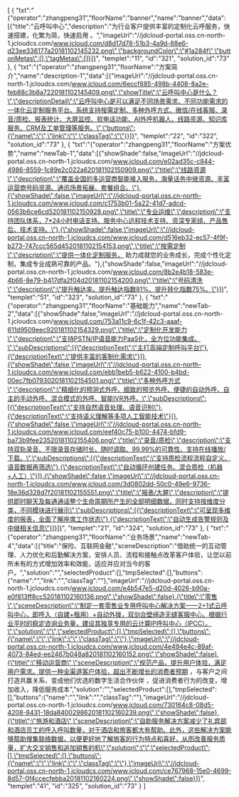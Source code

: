 [
	{
		"txt":"{\"operator\":\"zhangpeng31\",\"floorName\":\"banner\",\"name\":\"banner\",\"data\":[{\"title\":\"云呼叫中心\",\"description\":\"为行业客户提供丰富的定制化云呼服务，快速搭建，化繁为简，快速启用 。\",\"imageUrl\":\"//jdcloud-portal.oss.cn-north-1.jcloudcs.com/www.jcloud.com/d8d17d78-51b3-4a9d-88e6-d23ee336177a20181102145232.png\",\"backgroundColor\":\"#1a284f\",\"buttonMetas\":[],\"tagMetas\":[]}]}",
		"templet":"11",
		"id":"321",
		"solution_id":"73"
	},
	{
		"txt":"{\"operator\":\"zhangpeng31\",\"floorName\":\"方案简介\",\"name\":\"description-1\",\"data\":[{\"imageUrl\":\"//jdcloud-portal.oss.cn-north-1.jcloudcs.com/www.jcloud.com/6eccf885-498b-4408-8a2e-feb88c3b8a7220181102145409.png\",\"showTitle\":\"云呼叫中心是什么？\",\"descriptionDetail\":\"云呼叫中心是可以满足不同场景需求、不同功能需求的一体化云定制服务平台。系统支持按需定制、多种外呼方式、微信/在线客服、录音/质检、报表统计、大屏监控、软电话功能、AI外呼机器人、线路资源、知识库服务、CRM及工单管理等服务。\",\"buttons\":{\"name\":\"\",\"link\":\"\",\"classTag\":\"\"}}]}",
		"templet":"22",
		"id":"322",
		"solution_id":"73"
	},
	{
		"txt":"{\"operator\":\"zhangpeng31\",\"floorName\":\"方案优势\",\"name\":\"newTab-1\",\"data\":[{\"showShade\":false,\"imageUrl\":\"//jdcloud-portal.oss.cn-north-1.jcloudcs.com/www.jcloud.com/e02ad35c-c844-4986-8559-1c89e2c022a620181102150909.png\",\"title\":\"线路资源\",\"description\":\"覆盖全国的多运营商智能接入服务，海量话务中继资源、丰富运营商号码资源、通讯场景拓展、套餐组合。\"},{\"showShade\":false,\"imageUrl\":\"//jdcloud-portal.oss.cn-north-1.jcloudcs.com/www.jcloud.com/c1753b01-5a22-41d7-adcd-0563b6ce6cd520181102150928.png\",\"title\":\"专业运维\",\"description\":\"支持团队体系，7*24小时电话支持、服务中心远程技术支持、资深专家组、产品售后、技术支持。\"},{\"showShade\":false,\"imageUrl\":\"//jdcloud-portal.oss.cn-north-1.jcloudcs.com/www.jcloud.com/d516eb32-ec57-4f9f-b273-747ccc565d4520181102154153.png\",\"title\":\"按需定制\",\"description\":\"提供一体化定制服务， 助力成就您的业务成长，完成个性化定制，集成专业成熟可靠的产品。\"},{\"showShade\":false,\"imageUrl\":\"//jdcloud-portal.oss.cn-north-1.jcloudcs.com/www.jcloud.com/8b2e4b18-583e-4b66-8e79-b417dfa2f04d20181102154200.png\",\"title\":\"号码清洗\",\"description\":\"提升触达率。提升触达指数81%、提升转化指数75%。\"}]}",
		"templet":"51",
		"id":"323",
		"solution_id":"73"
	},
	{
		"txt":"{\"operator\":\"zhangpeng31\",\"floorName\":\"基础能力\",\"name\":\"newTab-2\",\"data\":[{\"showShade\":false,\"imageUrl\":\"//jdcloud-portal.oss.cn-north-1.jcloudcs.com/www.jcloud.com/753a11c9-6c1f-42c3-aaaf-611d9509eec920181102154329.png\",\"title\":\"定制化开发能力\",\"description\":\"支持PSTN/IP语音能力PaaS化，全方位功能集成。\",\"subDescriptions\":[{\"descriptionText\":\"主打高端定制呼叫平台\"},{\"descriptionText\":\"提供丰富的客制化需求\"}]},{\"showShade\":false,\"imageUrl\":\"//jdcloud-portal.oss.cn-north-1.jcloudcs.com/www.jcloud.com/ebb1beb5-b622-4100-b4bd-00ec7fb0793020181102154501.png\",\"title\":\"多种外呼方式\",\"description\":\"精细化的预测式外呼、细致的预览外呼、便捷的自动外呼、自主的手动外呼、混合模式的外呼、智能IVR外呼。\",\"subDescriptions\":[{\"descriptionText\":\"支持自然语音处理、语音识别\"},{\"descriptionText\":\"支持语义理解等多项人工智能技术\"}]},{\"showShade\":false,\"imageUrl\":\"//jdcloud-portal.oss.cn-north-1.jcloudcs.com/www.jcloud.com/eef40c75-b100-4474-bfd9-ba73b9fee23520181102155406.png\",\"title\":\"录音/质检\",\"description\":\"支持双轨录音、不限录音存储时长、随时调取、99.99%的可靠性、支持在线播放/下载。\",\"subDescriptions\":[{\"descriptionText\":\"支持质检流程流程自定义、语音数据再筛选\"},{\"descriptionText\":\"自动循环创建任务、混合质检（机器+人工）\"}]},{\"showShade\":false,\"imageUrl\":\"//jdcloud-portal.oss.cn-north-1.jcloudcs.com/www.jcloud.com/3d0802dd-50c0-49e6-9736-18e36d328d7f20181102155551.png\",\"title\":\"报表/大屏\",\"description\":\"提供即时聊天及每通通话整个生命周期所产生的全部明细数据，同时支持按维度分类，不同模块进行展示\",\"subDescriptions\":[{\"descriptionText\":\"可呈现多维度的报表，全面了解座席工作状态\"},{\"descriptionText\":\"自动生成告警规则及中继相关信息\"}]}]}",
		"templet":"21",
		"id":"324",
		"solution_id":"73"
	},
	{
		"txt":"{\"operator\":\"zhangpeng31\",\"floorName\":\"业务场景\",\"name\":\"newTab-4\",\"data\":[{\"title\":\"保险、互联网金融\",\"sceneDescription\":\"借助统一的互动管理、人力优化和后勤解决方案，安排人员、流程和接触点改革客户体验，让您以前所未有的方式增加效率和效能，适应并应对当今的客户。\",\"solution\":\"\",\"selectedProduct\":[],\"tmpSelected\":[],\"buttons\":{\"name\":\"\",\"link\":\"\",\"classTag\":\"\"},\"imageUrl\":\"//jdcloud-portal.oss.cn-north-1.jcloudcs.com/www.jcloud.com/e4b547e5-d20d-4026-b90a-e0f813ff8cc520181102160136.png\",\"showShade\":false},{\"title\":\"零售\",\"sceneDescription\":\"制定一套零售业专用呼叫中心解决方案——2+1式云呼叫中心，即呼入（自建+租用）+自动外拨，双剑合壁缔造无缝客服中心。根据行业平时的稳定咨询业务量，建设其独享专用的云计算IP呼叫中心（IPCC）。\",\"solution\":\"\",\"selectedProduct\":[],\"tmpSelected\":[],\"buttons\":{\"name\":\"\",\"link\":\"\",\"classTag\":\"\"},\"imageUrl\":\"//jdcloud-portal.oss.cn-north-1.jcloudcs.com/www.jcloud.com/4e494e4c-89af-4073-84ed-ee2467b048a820181102160152.png\",\"showShade\":false},{\"title\":\"移动运营商\",\"sceneDescription\":\"规范产品，提升用户体验，满足用户需求。提供一种全渠道客户体验，超出不断增长的消费者预期 ，与客户之间打造共赢关系，变成他们优选的数字生活合作伙伴 ，促进消费者行为的改变，增加收入，降低服务成本\",\"solution\":\"\",\"selectedProduct\":[],\"tmpSelected\":[],\"buttons\":{\"name\":\"\",\"link\":\"\",\"classTag\":\"\"},\"imageUrl\":\"//jdcloud-portal.oss.cn-north-1.jcloudcs.com/www.jcloud.com/730164c8-08d5-4208-8431-18da8400298620181102160239.png\",\"showShade\":false},{\"title\":\"旅游和酒店\",\"sceneDescription\":\"自助服务解决方案减少了礼宾部和酒店员工的呼入呼叫数量，对于酒店和旅客都大有帮助。此外，这些解决方案能够帮助搜集联络数据，以便更好地了解旅客的行为特点和喜好，从而改善服务质量，扩大交叉销售和追加销售的机\",\"solution\":\"\",\"selectedProduct\":[],\"tmpSelected\":[],\"buttons\":{\"name\":\"\",\"link\":\"\",\"classTag\":\"\"},\"imageUrl\":\"//jdcloud-portal.oss.cn-north-1.jcloudcs.com/www.jcloud.com/ce767968-15e0-4699-8d57-0f4ccecfebba20181102160224.png\",\"showShade\":false}]}",
		"templet":"41",
		"id":"325",
		"solution_id":"73"
	}
]